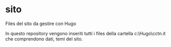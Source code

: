# sito

Files del sito da gestire con Hugo

In questo repository vengono inseriti tutti i files della cartella c:\Hugo\cctn.it che comprendono dati, temi del sito.
